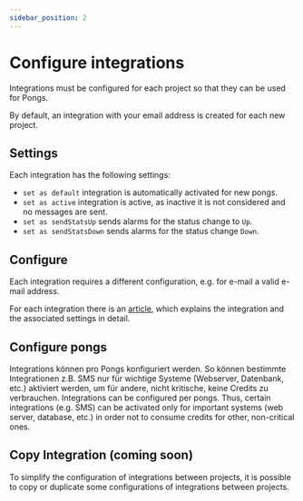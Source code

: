 ```yaml
---
sidebar_position: 2
---
```


# Configure integrations

Integrations must be configured for each project so that they can be used for Pongs.

By default, an integration with your email address is created for each new project.

## Settings

Each integration has the following settings:

- `set as default` integration is automatically activated for new pongs.
- `set as active` integration is active, as inactive it is not considered and no messages are sent.
- `set as sendStatsUp` sends alarms for the status change to `Up`.
- `set as sendStatsDown` sends alarms for the status change `Down`.

## Configure

Each integration requires a different configuration, e.g. for e-mail a valid e-mail address.

For each integration there is an [article](../integrations/index.md), which explains the integration and the associated settings in detail.

## Configure pongs

Integrations können pro Pongs konfiguriert werden. So können bestimmte Integrationen z.B. SMS nur für wichtige Systeme (Webserver, Datenbank, etc.) aktiviert werden, um für andere, nicht kritische, keine Credits zu verbrauchen.
Integrations can be configured per pongs. Thus, certain integrations (e.g. SMS) can be activated only for important systems (web server, database, etc.) in order not to consume credits for other, non-critical ones.

## Copy Integration (coming soon)

To simplify the configuration of integrations between projects, it is possible to copy or duplicate some configurations of integrations between projects.
